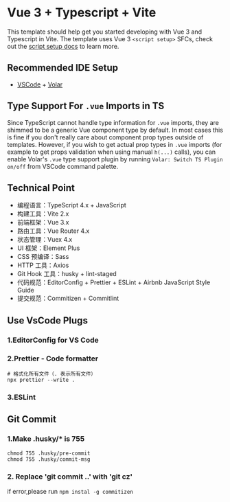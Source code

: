 # Vue 3 + Typescript + Vite

This template should help get you started developing with Vue 3 and Typescript in Vite. The template uses Vue 3 `<script setup>` SFCs, check out the [script setup docs](https://v3.vuejs.org/api/sfc-script-setup.html#sfc-script-setup) to learn more.

## Recommended IDE Setup

- [VSCode](https://code.visualstudio.com/) + [Volar](https://marketplace.visualstudio.com/items?itemName=johnsoncodehk.volar)

## Type Support For `.vue` Imports in TS

Since TypeScript cannot handle type information for `.vue` imports, they are shimmed to be a generic Vue component type by default. In most cases this is fine if you don't really care about component prop types outside of templates. However, if you wish to get actual prop types in `.vue` imports (for example to get props validation when using manual `h(...)` calls), you can enable Volar's `.vue` type support plugin by running `Volar: Switch TS Plugin on/off` from VSCode command palette.

## Technical Point

- 编程语言：TypeScript 4.x + JavaScript
- 构建工具：Vite 2.x
- 前端框架：Vue 3.x
- 路由工具：Vue Router 4.x
- 状态管理：Vuex 4.x
- UI 框架：Element Plus
- CSS 预编译：Sass
- HTTP 工具：Axios
- Git Hook 工具：husky + lint-staged
- 代码规范：EditorConfig + Prettier + ESLint + Airbnb JavaScript Style Guide
- 提交规范：Commitizen + Commitlint

## Use VsCode Plugs

### 1.EditorConfig for VS Code

### 2.Prettier - Code formatter

```
# 格式化所有文件（. 表示所有文件）
npx prettier --write .
```

### 3.ESLint

## Git Commit

### 1.Make .husky/\* is 755

```shell
chmod 755 .husky/pre-commit
chmod 755 .husky/commit-msg
```

### 2. Replace 'git commit ..' with 'git cz'

if error,please run `npm instal -g commitizen`
